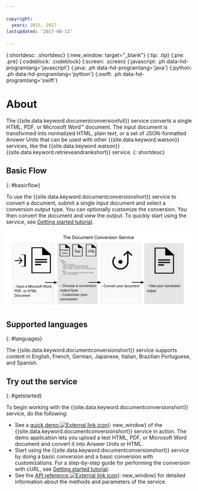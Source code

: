 ```yaml
---

copyright:
  years: 2015, 2017
lastupdated: "2017-08-11"

---
```


{:shortdesc: .shortdesc}
{:new_window: target="_blank"}
{:tip: .tip}
{:pre: .pre}
{:codeblock: .codeblock}
{:screen: .screen}
{:javascript: .ph data-hd-programlang='javascript'}
{:java: .ph data-hd-programlang='java'}
{:python: .ph data-hd-programlang='python'}
{:swift: .ph data-hd-programlang='swift'}

# About

The {{site.data.keyword.documentconversionfull}} service converts a single HTML, PDF, or Microsoft Word&trade; document. The input document is transformed into normalized HTML, plain text, or a set of JSON-formatted Answer Units that can be used with other {{site.data.keyword.watson}} services, like the {{site.data.keyword.watson}} {{site.data.keyword.retrieveandrankshort}} service.
{: shortdesc}

## Basic Flow
{: #basicflow}

To use the {{site.data.keyword.documentconversionshort}} service to convert a document, submit a single input document and select a conversion output type. You can optionally customize the conversion. You then convert the document and view the output. To quickly start using the service, see [Getting started tutorial](/docs/services/document-conversion/getting-started.html).

![To use the Document Conversion service, submit a single document and view the output.](images/documentconversion.png)

## Supported languages
{: #languages}

The {{site.data.keyword.documentconversionshort}} service supports content in English, French, German, Japanese, Italian, Brazilian Portuguese, and Spanish.

## Try out the service
{: #getstarted}

To begin working with the {{site.data.keyword.documentconversionshort}} service, do the following:

-   See a [quick demo ![External link icon](../../icons/launch-glyph.svg "External link icon")](https://document-conversion-demo.mybluemix.net/){: new_window} of the {{site.data.keyword.documentconversionshort}} service in action. The demo application lets you upload a test HTML, PDF, or Microsoft Word document and convert it into Answer Units or HTML.
-   Start using the {{site.data.keyword.documentconversionshort}} service by doing a basic conversion and a basic conversion with customizations. For a step-by-step guide for performing the conversion with cURL, see [Getting started tutorial](/docs/services/document-conversion/getting-started.html).
-   See the [API reference ![External link icon](../../icons/launch-glyph.svg "External link icon")](https://www.ibm.com/watson/developercloud/document-conversion/api/v1/){: new_window} for detailed information about the methods and parameters of the service.
